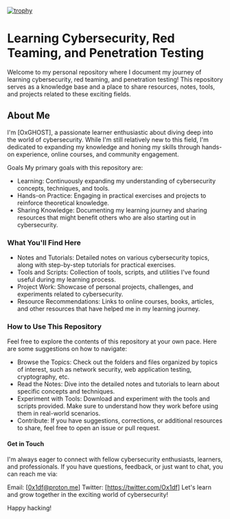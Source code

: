 [![trophy](https://github-profile-trophy.vercel.app/?username=ox1df&theme=onedark)](https://github.com/ryo-ma/github-profile-trophy)

# Learning Cybersecurity, Red Teaming, and Penetration Testing
Welcome to my personal repository where I document my journey of learning cybersecurity, red teaming, and penetration testing! This repository serves as a knowledge base and a place to share resources, notes, tools, and projects related to these exciting fields.

## About Me
I'm [OxGHOST], a passionate learner enthusiastic about diving deep into the world of cybersecurity. While I'm still relatively new to this field, I'm dedicated to expanding my knowledge and honing my skills through hands-on experience, online courses, and community engagement.

Goals
My primary goals with this repository are:

- Learning: 
Continuously expanding my understanding of cybersecurity concepts, techniques, and tools.
- Hands-on Practice:
  Engaging in practical exercises and projects to reinforce theoretical knowledge.
- Sharing Knowledge:
Documenting my learning journey and sharing resources that might benefit others who are also starting out in cybersecurity.
### What You'll Find Here
- Notes and Tutorials:
Detailed notes on various cybersecurity topics, along with step-by-step tutorials for practical exercises.
- Tools and Scripts:
Collection of tools, scripts, and utilities I've found useful during my learning process.
- Project Work:
Showcase of personal projects, challenges, and experiments related to cybersecurity.
- Resource Recommendations:
Links to online courses, books, articles, and other resources that have helped me in my learning journey.
### How to Use This Repository
Feel free to explore the contents of this repository at your own pace. Here are some suggestions on how to navigate:

- Browse the Topics:
Check out the folders and files organized by topics of interest, such as network security, web application testing, cryptography, etc.
- Read the Notes:
Dive into the detailed notes and tutorials to learn about specific concepts and techniques.
- Experiment with Tools:
Download and experiment with the tools and scripts provided. Make sure to understand how they work before using them in real-world scenarios.
- Contribute:
If you have suggestions, corrections, or additional resources to share, feel free to open an issue or pull request.
#### Get in Touch
I'm always eager to connect with fellow cybersecurity enthusiasts, learners, and professionals. If you have questions, feedback, or just want to chat, you can reach me via:

Email: [0x1df@proton.me]
Twitter: [https://twitter.com/Ox1df]
Let's learn and grow together in the exciting world of cybersecurity!

Happy hacking!



